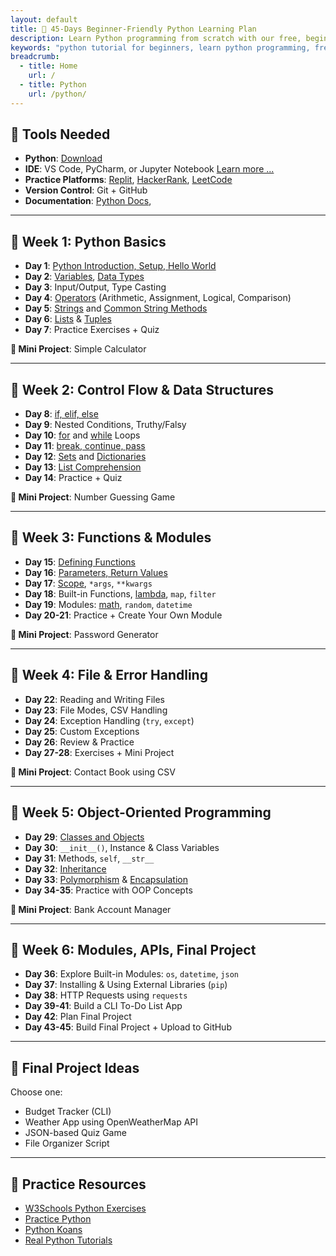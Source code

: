 ```yaml
---
layout: default
title: 🐍 45-Days Beginner-Friendly Python Learning Plan
description: Learn Python programming from scratch with our free, beginner-friendly tutorials. Access open-source content, download PDF lessons, and start coding today!.
keywords: "python tutorial for beginners, learn python programming, free python lessons, python pdf tutorials, open-source python guide, python coding for beginners, python exercises and projects, python programming basics, downloadable python resources, python step-by-step guide"
breadcrumb:
  - title: Home
    url: /
  - title: Python
    url: /python/
---
```


## 🧰 Tools Needed
- **Python**: [Download](https://www.python.org)
- **IDE**: VS Code, PyCharm, or Jupyter Notebook [Learn more ...](../docs/tools.md)
- **Practice Platforms**: [Replit](https://replit.com), [HackerRank](https://www.hackerrank.com), [LeetCode](https://leetcode.com)
- **Version Control**: Git + GitHub
- **Documentation**: [Python Docs](https://docs.python.org/3/), 

---

## 📅 Week 1: Python Basics

- **Day 1**: [Python Introduction, Setup, Hello World](../docs/basics.md)
- **Day 2**: [Variables](../docs/variables.md), [Data Types](../docs/data-types.md)
- **Day 3**: Input/Output, Type Casting
- **Day 4**: [Operators](../docs/operators.md) (Arithmetic, Assignment, Logical, Comparison)
- **Day 5**: [Strings](../docs/strings/strings-manip.md) and [Common String Methods](../docs/strings/strings-formatting.md)
- **Day 6**: [Lists](../docs/lists/index.md) & [Tuples](../docs/tuples/index.md)
- **Day 7**: Practice Exercises + Quiz

**🔧 Mini Project**: Simple Calculator

---

## 📅 Week 2: Control Flow & Data Structures

- **Day 8**: [if, elif, else](../docs/if-elif-else/)
- **Day 9**: Nested Conditions, Truthy/Falsy
- **Day 10**: [for](../docs/loops-for/) and [while](../docs/loops-while/) Loops
- **Day 11**: [break, continue, pass](../docs/loop-control-statements/)
- **Day 12**: [Sets](../docs/sets/) and [Dictionaries](../docs/dictionaries/)
- **Day 13**: [List Comprehension](../docs/list-comprehension/)
- **Day 14**: Practice + Quiz

**🔧 Mini Project**: Number Guessing Game

---

## 📅 Week 3: Functions & Modules

- **Day 15**: [Defining Functions](../docs/functions/)
- **Day 16**: [Parameters, Return Values](../docs/functions/)
- **Day 17**: [Scope](../docs/local-global/), `*args`, `**kwargs`
- **Day 18**: Built-in Functions, [lambda](../docs/lambda/), `map`, `filter`
- **Day 19**: Modules: [math](../docs/math-module/), `random`, `datetime`
- **Day 20-21**: Practice + Create Your Own Module

**🔧 Mini Project**: Password Generator

---

<script async src="https://pagead2.googlesyndication.com/pagead/js/adsbygoogle.js?client=ca-pub-1602443888929206"
     crossorigin="anonymous"></script>
<!-- display square -->
<ins class="adsbygoogle"
     style="display:block"
     data-ad-client="ca-pub-1602443888929206"
     data-ad-slot="9845543342"
     data-ad-format="auto"
     data-full-width-responsive="true"></ins>
<script>
     (adsbygoogle = window.adsbygoogle || []).push({});
</script>


## 📅 Week 4: File & Error Handling

- **Day 22**: Reading and Writing Files
- **Day 23**: File Modes, CSV Handling
- **Day 24**: Exception Handling (`try`, `except`)
- **Day 25**: Custom Exceptions
- **Day 26**: Review & Practice
- **Day 27-28**: Exercises + Mini Project

**🔧 Mini Project**: Contact Book using CSV

---

## 📅 Week 5: Object-Oriented Programming

- **Day 29**: [Classes and Objects](../docs/classes.md)
- **Day 30**: `__init__()`, Instance & Class Variables
- **Day 31**: Methods, `self`, `__str__`
- **Day 32**: [Inheritance](../docs/oop-inheritance/)
- **Day 33**: [Polymorphism](../docs/oop-polymorphism/) & [Encapsulation](../docs/oop-encapsulation/)
- **Day 34-35**: Practice with OOP Concepts

**🔧 Mini Project**: Bank Account Manager

---

## 📅 Week 6: Modules, APIs, Final Project

- **Day 36**: Explore Built-in Modules: `os`, `datetime`, `json`
- **Day 37**: Installing & Using External Libraries (`pip`)
- **Day 38**: HTTP Requests using `requests`
- **Day 39-41**: Build a CLI To-Do List App
- **Day 42**: Plan Final Project
- **Day 43-45**: Build Final Project + Upload to GitHub

---

## 🌟 Final Project Ideas

Choose one:
- Budget Tracker (CLI)
- Weather App using OpenWeatherMap API
- JSON-based Quiz Game
- File Organizer Script

---

## 📝 Practice Resources

- [W3Schools Python Exercises](https://www.w3schools.com/python/python_exercises.asp)
- [Practice Python](https://www.practicepython.org/)
- [Python Koans](https://github.com/gregmalcolm/python_koans)
- [Real Python Tutorials](https://realpython.com)

<script async src="https://pagead2.googlesyndication.com/pagead/js/adsbygoogle.js?client=ca-pub-1602443888929206"
     crossorigin="anonymous"></script>
<ins class="adsbygoogle"
     style="display:block"
     data-ad-format="autorelaxed"
     data-ad-client="ca-pub-1602443888929206"
     data-ad-slot="7879511511"></ins>
<script>
     (adsbygoogle = window.adsbygoogle || []).push({});
</script>
